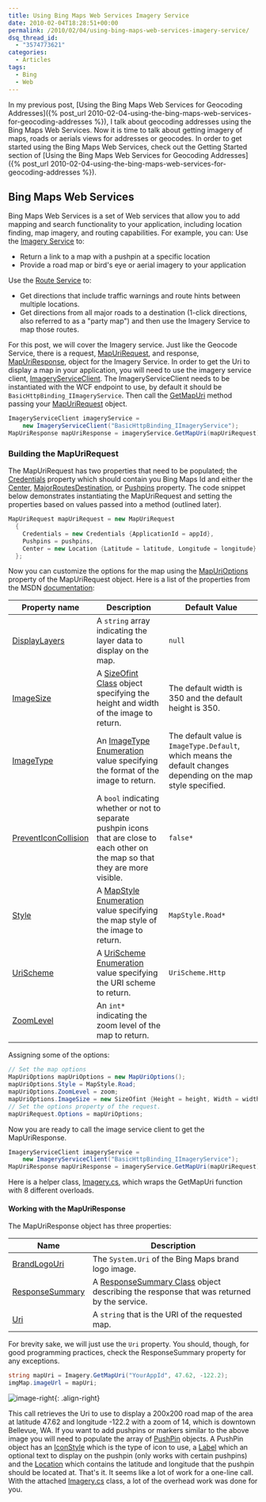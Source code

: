 ```yaml
---
title: Using Bing Maps Web Services Imagery Service
date: 2010-02-04T18:28:51+00:00
permalink: /2010/02/04/using-bing-maps-web-services-imagery-service/
dsq_thread_id:
  - "3574773621"
categories:
  - Articles
tags:
  - Bing
  - Web
---
```

In my previous post, [Using the Bing Maps Web Services for Geocoding Addresses]({% post_url 2010-02-04-using-the-bing-maps-web-services-for-geocoding-addresses %}), I talk about geocoding addresses using the Bing Maps Web Services. Now it is time to talk about getting imagery of maps, roads or aerials views for addresses or geocodes. In order to get started using the Bing Maps Web Services, check out the Getting Started section of [Using the Bing Maps Web Services for Geocoding Addresses]({% post_url 2010-02-04-using-the-bing-maps-web-services-for-geocoding-addresses %}).

## Bing Maps Web Services

Bing Maps Web Services is a set of Web services that allow you to add mapping and search functionality to your application, including location finding, map imagery, and routing capabilities. For example, you can: Use the [Imagery Service](http://msdn.microsoft.com/en-us/library/cc981090.aspx?WT.mc_id=DOP-MVP-4024623) to:

* Return a link to a map with a pushpin at a specific location
* Provide a road map or bird's eye or aerial imagery to your application

Use the [Route Service](http://msdn.microsoft.com/en-us/library/cc966826.aspx?WT.mc_id=DOP-MVP-4024623) to:

* Get directions that include traffic warnings and route hints between multiple locations.
* Get directions from all major roads to a destination (1-click directions, also referred to as a "party map") and then use the Imagery Service to map those routes.

For this post, we will cover the Imagery service. Just like the Geocode Service, there is a request, [MapUriRequest](http://msdn.microsoft.com/en-us/library/cc980912.aspx?WT.mc_id=DOP-MVP-4024623), and response, [MapUriResponse](http://msdn.microsoft.com/en-us/library/cc981042.aspx?WT.mc_id=DOP-MVP-4024623), object for the Imagery Service. In order to get the Uri to display a map in your application, you will need to use the imagery service client, [ImageryServiceClient](http://msdn.microsoft.com/en-us/library/cc980959.aspx?WT.mc_id=DOP-MVP-4024623). The ImageryServiceClient needs to be instantiated with the WCF endpoint to use, by default it should be `BasicHttpBinding_IImageryService`. Then call the [GetMapUri](http://msdn.microsoft.com/en-us/library/cc981108.aspx?WT.mc_id=DOP-MVP-4024623) method passing your [MapUriRequest](http://msdn.microsoft.com/en-us/library/cc980912.aspx?WT.mc_id=DOP-MVP-4024623) object.

```cs
ImageryServiceClient imageryService =
    new ImageryServiceClient("BasicHttpBinding_IImageryService");
MapUriResponse mapUriResponse = imageryService.GetMapUri(mapUriRequest);
```

### Building the MapUriRequest

The MapUriRequest has two properties that need to be populated; the [Credentials](http://msdn.microsoft.com/en-us/library/cc966923.aspx?WT.mc_id=DOP-MVP-4024623) property which should contain you Bing Maps Id and either the [Center](http://msdn.microsoft.com/en-us/library/cc966747.aspx?WT.mc_id=DOP-MVP-4024623), [MajorRoutesDestination](http://msdn.microsoft.com/en-us/library/cc966744.aspx?WT.mc_id=DOP-MVP-4024623), or [Pushpins](http://msdn.microsoft.com/en-us/library/cc980872.aspx?WT.mc_id=DOP-MVP-4024623) property.  The code snippet below demonstrates instantiating the MapUriRequest and setting the properties based on values passed into a method (outlined later).

```cs
MapUriRequest mapUriRequest = new MapUriRequest
  {
    Credentials = new Credentials {ApplicationId = appId},
    Pushpins = pushpins,
    Center = new Location {Latitude = latitude, Longitude = longitude}
  };
```

Now you can customize the options for the map using the [MapUriOptions](http://msdn.microsoft.com/en-us/library/cc981074.aspx?WT.mc_id=DOP-MVP-4024623) property of the MapUriRequest object. Here is a list of the properties from the MSDN [documentation](http://msdn.microsoft.com/en-us/library/cc981033.aspx?WT.mc_id=DOP-MVP-4024623):

|Property name|Description|Default Value|
|--- |--- |---|
|[DisplayLayers](http://msdn.microsoft.com/en-us/library/cc981085.asp?WT.mc_id=DOP-MVP-4024623x)|A `string` array indicating the layer data to display on the map.|`null`|
|[ImageSize](http://msdn.microsoft.com/en-us/library/cc966894.aspx?WT.mc_id=DOP-MVP-4024623)|A [SizeOfint Class](http://msdn.microsoft.com/en-us/library/cc981005.aspx?WT.mc_id=DOP-MVP-4024623) object specifying the height and width of the image to return.|The default width is 350 and the default height is 350.|
|[ImageType](http://msdn.microsoft.com/en-us/library/cc980869.aspx?WT.mc_id=DOP-MVP-4024623)|An [ImageType Enumeration](http://msdn.microsoft.com/en-us/library/cc966755.aspx?WT.mc_id=DOP-MVP-4024623) value specifying the format of the image to return.|The default value is `ImageType.Default`, which means the default changes depending on the map style specified.|
|[PreventIconCollision](http://msdn.microsoft.com/en-us/library/cc981009.aspx?WT.mc_id=DOP-MVP-4024623)|A `bool` indicating whether or not to separate pushpin icons that are close to each other on the map so that they are more visible.|`false*`|
|[Style](http://msdn.microsoft.com/en-us/library/cc966910.aspx?WT.mc_id=DOP-MVP-4024623)|A [MapStyle Enumeration](http://msdn.microsoft.com/en-us/library/cc966745.aspx?WT.mc_id=DOP-MVP-4024623) value specifying the map style of the image to return.|`MapStyle.Road*`|
|[UriScheme](http://msdn.microsoft.com/en-us/library/cc981052.aspx?WT.mc_id=DOP-MVP-4024623)|A [UriScheme Enumeration](http://msdn.microsoft.com/en-us/library/cc981022.aspx?WT.mc_id=DOP-MVP-4024623) value specifying the URI scheme to return.|`UriScheme.Http`|
|[ZoomLevel](http://msdn.microsoft.com/en-us/library/cc966900.aspx?WT.mc_id=DOP-MVP-4024623)|An `int*` indicating the zoom level of the map to return. ||

Assigning some of the options:

```cs
// Set the map options
MapUriOptions mapUriOptions = new MapUriOptions();
mapUriOptions.Style = MapStyle.Road;
mapUriOptions.ZoomLevel = zoom;
mapUriOptions.ImageSize = new SizeOfint {Height = height, Width = width};
// Set the options property of the request.
mapUriRequest.Options = mapUriOptions;
```

Now you are ready to call the image service client to get the MapUriResponse.

``` cs
ImageryServiceClient imageryService =
    new ImageryServiceClient("BasicHttpBinding_IImageryService");
MapUriResponse mapUriResponse = imageryService.GetMapUri(mapUriRequest);
```

Here is a helper class, [Imagery.cs](/assets/downloads/Imagery.cs_.zip),  which wraps the GetMapUri function with 8 different overloads.

#### Working with the MapUriResponse

The MapUriResponse object has three properties:

|Name|Description|
|--- |--- |
|[BrandLogoUri](http://msdn.microsoft.com/en-us/library/ee692183.aspx?WT.mc_id=DOP-MVP-4024623)|The `System.Uri` of the Bing Maps brand logo image.|
|[ResponseSummary](http://msdn.microsoft.com/en-us/library/cc980964.aspx?WT.mc_id=DOP-MVP-4024623)|A [ResponseSummary Class](http://msdn.microsoft.com/en-us/library/cc980902.aspx?WT.mc_id=DOP-MVP-4024623) object describing the response that was returned by the service.|
|[Uri](http://msdn.microsoft.com/en-us/library/cc980931.aspx?WT.mc_id=DOP-MVP-4024623)|A `string` that is the URI of the requested map.|

For brevity sake, we will just use the `Uri` property.  You should, though, for good programming practices, check the ResponseSummary property for any exceptions.

```cs
string mapUri = Imagery.GetMapUri("YourAppId", 47.62, -122.2);
imgMap.imageUrl = mapUri;
```

![image-right](/assets/images/posts/image_thumb.png "downtown Bellevue"){: .align-right}

This call retrieves the Uri to use to display a 200x200 road map of the area at latitude 47.62 and longitude -122.2 with a zoom of 14, which is downtown Bellevue, WA. If you want to add pushpins or markers similar to the above image you will need to populate the array of [PushPin](http://msdn.microsoft.com/en-us/library/cc966869.aspx?WT.mc_id=DOP-MVP-4024623) objects. A PushPin object has an [IconStyle](http://msdn.microsoft.com/en-us/library/cc980903.aspx?WT.mc_id=DOP-MVP-4024623) which is the type of icon to use, a [Label](http://msdn.microsoft.com/en-us/library/cc981045.aspx?WT.mc_id=DOP-MVP-4024623) which an optional text to display on the pushpin (only works with certain pushpins) and the [Location](http://msdn.microsoft.com/en-us/library/cc966941.aspx?WT.mc_id=DOP-MVP-4024623) which contains the latitude and longitude that the pushpin should be located at. That's it.  It seems like a lot of work for a one-line call.  With the attached [Imagery.cs](/assets/downloads/Imagery.cs_.zip) class, a lot of the overhead work was done for you.
